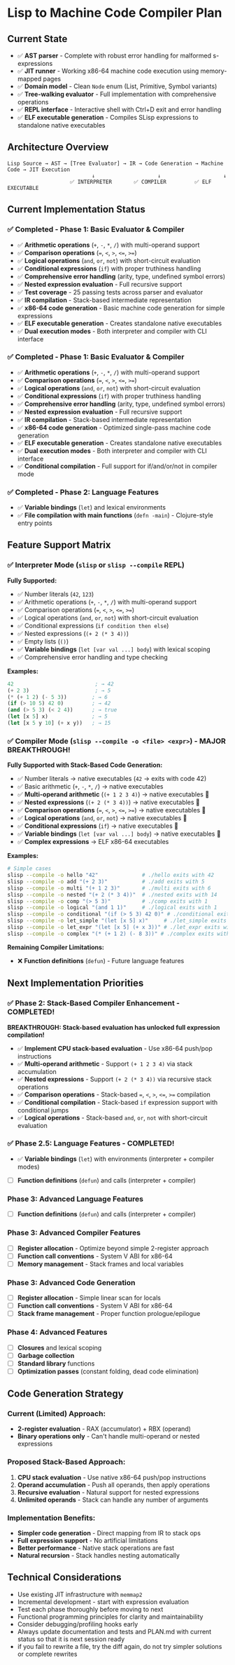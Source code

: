 # Lisp to Machine Code Compiler Plan

## Current State
- ✅ **AST parser** - Complete with robust error handling for malformed s-expressions
- ✅ **JIT runner** - Working x86-64 machine code execution using memory-mapped pages  
- ✅ **Domain model** - Clean `Node` enum (List, Primitive, Symbol variants)
- ✅ **Tree-walking evaluator** - Full implementation with comprehensive operations
- ✅ **REPL interface** - Interactive shell with Ctrl+D exit and error handling
- ✅ **ELF executable generation** - Compiles SLisp expressions to standalone native executables

## Architecture Overview
```
Lisp Source → AST → [Tree Evaluator] → IR → Code Generation → Machine Code → JIT Execution
                           ↓                    ↓                    ↓
                    ✅ INTERPRETER       ✅ COMPILER         ✅ ELF EXECUTABLE
```

## Current Implementation Status

### ✅ **Completed - Phase 1: Basic Evaluator & Compiler**
- ✅ **Arithmetic operations** (`+`, `-`, `*`, `/`) with multi-operand support
- ✅ **Comparison operations** (`=`, `<`, `>`, `<=`, `>=`)
- ✅ **Logical operations** (`and`, `or`, `not`) with short-circuit evaluation
- ✅ **Conditional expressions** (`if`) with proper truthiness handling
- ✅ **Comprehensive error handling** (arity, type, undefined symbol errors)
- ✅ **Nested expression evaluation** - Full recursive support
- ✅ **Test coverage** - 25 passing tests across parser and evaluator
- ✅ **IR compilation** - Stack-based intermediate representation
- ✅ **x86-64 code generation** - Basic machine code generation for simple expressions
- ✅ **ELF executable generation** - Creates standalone native executables
- ✅ **Dual execution modes** - Both interpreter and compiler with CLI interface

### ✅ **Completed - Phase 1: Basic Evaluator & Compiler**
- ✅ **Arithmetic operations** (`+`, `-`, `*`, `/`) with multi-operand support
- ✅ **Comparison operations** (`=`, `<`, `>`, `<=`, `>=`)
- ✅ **Logical operations** (`and`, `or`, `not`) with short-circuit evaluation
- ✅ **Conditional expressions** (`if`) with proper truthiness handling
- ✅ **Comprehensive error handling** (arity, type, undefined symbol errors)
- ✅ **Nested expression evaluation** - Full recursive support
- ✅ **IR compilation** - Stack-based intermediate representation
- ✅ **x86-64 code generation** - Optimized single-pass machine code generation
- ✅ **ELF executable generation** - Creates standalone native executables
- ✅ **Dual execution modes** - Both interpreter and compiler with CLI interface
- ✅ **Conditional compilation** - Full support for if/and/or/not in compiler mode

### ✅ **Completed - Phase 2: Language Features**
- ✅ **Variable bindings** (`let`) and lexical environments
- ✅ **File compilation with main functions** (`defn -main`) - Clojure-style entry points

## Feature Support Matrix

### ✅ **Interpreter Mode** (`slisp` or `slisp --compile` REPL)
**Fully Supported:**
- ✅ Number literals (`42`, `123`)
- ✅ Arithmetic operations (`+`, `-`, `*`, `/`) with multi-operand support
- ✅ Comparison operations (`=`, `<`, `>`, `<=`, `>=`)
- ✅ Logical operations (`and`, `or`, `not`) with short-circuit evaluation
- ✅ Conditional expressions (`if condition then else`)
- ✅ Nested expressions (`(+ 2 (* 3 4))`)
- ✅ Empty lists (`()`)
- ✅ **Variable bindings** (`let [var val ...] body`) with lexical scoping
- ✅ Comprehensive error handling and type checking

**Examples:**
```lisp
42                          ; → 42
(+ 2 3)                     ; → 5
(* (+ 1 2) (- 5 3))        ; → 6
(if (> 10 5) 42 0)         ; → 42
(and (> 5 3) (< 2 4))      ; → true
(let [x 5] x)              ; → 5
(let [x 5 y 10] (+ x y))   ; → 15
```

### ✅ **Compiler Mode** (`slisp --compile -o <file> <expr>`) - **MAJOR BREAKTHROUGH!**
**Fully Supported with Stack-Based Code Generation:**
- ✅ Number literals → native executables (`42` → exits with code 42)
- ✅ Basic arithmetic (`+`, `-`, `*`, `/`) → native executables
- ✅ **Multi-operand arithmetic** (`(+ 1 2 3 4)`) → native executables 🎉
- ✅ **Nested expressions** (`(+ 2 (* 3 4))`) → native executables 🎉
- ✅ **Comparison operations** (`=`, `<`, `>`, `<=`, `>=`) → native executables 🎉
- ✅ **Logical operations** (`and`, `or`, `not`) → native executables 🎉
- ✅ **Conditional expressions** (`if`) → native executables 🎉
- ✅ **Variable bindings** (`let [var val ...] body`) → native executables 🎉
- ✅ **Complex expressions** → ELF x86-64 executables

**Examples:**
```bash
# Simple cases
slisp --compile -o hello "42"              # ./hello exits with 42
slisp --compile -o add "(+ 2 3)"           # ./add exits with 5
slisp --compile -o multi "(+ 1 2 3)"       # ./multi exits with 6
slisp --compile -o nested "(+ 2 (* 3 4))"  # ./nested exits with 14
slisp --compile -o comp "(> 5 3)"          # ./comp exits with 1
slisp --compile -o logical "(and 1 1)"     # ./logical exits with 1
slisp --compile -o conditional "(if (> 5 3) 42 0)" # ./conditional exits with 42
slisp --compile -o let_simple "(let [x 5] x)"     # ./let_simple exits with 5
slisp --compile -o let_expr "(let [x 5] (+ x 3))" # ./let_expr exits with 8
slisp --compile -o complex "(* (+ 1 2) (- 8 3))" # ./complex exits with 15
```

**Remaining Compiler Limitations:**
- ❌ **Function definitions** (`defun`) - Future language features

## Next Implementation Priorities

### ✅ **Phase 2: Stack-Based Compiler Enhancement - COMPLETED!** 
**BREAKTHROUGH: Stack-based evaluation has unlocked full expression compilation!**

- ✅ **Implement CPU stack-based evaluation** - Use x86-64 push/pop instructions
- ✅ **Multi-operand arithmetic** - Support `(+ 1 2 3 4)` via stack accumulation
- ✅ **Nested expressions** - Support `(+ 2 (* 3 4))` via recursive stack operations
- ✅ **Comparison operations** - Stack-based `=`, `<`, `>`, `<=`, `>=` compilation
- ✅ **Conditional compilation** - Stack-based `if` expression support with conditional jumps
- ✅ **Logical operations** - Stack-based `and`, `or`, `not` with short-circuit evaluation

### ✅ **Phase 2.5: Language Features - COMPLETED!**
- ✅ **Variable bindings** (`let`) with environments (interpreter + compiler modes)
- [ ] **Function definitions** (`defun`) and calls (interpreter + compiler)

### **Phase 3: Advanced Language Features**
- [ ] **Function definitions** (`defun`) and calls (interpreter + compiler)

### **Phase 3: Advanced Compiler Features**
- [ ] **Register allocation** - Optimize beyond simple 2-register approach
- [ ] **Function call conventions** - System V ABI for x86-64
- [ ] **Memory management** - Stack frames and local variables

### Phase 3: Advanced Code Generation  
- [ ] **Register allocation** - Simple linear scan for locals
- [ ] **Function call conventions** - System V ABI for x86-64
- [ ] **Stack frame management** - Proper function prologue/epilogue

### Phase 4: Advanced Features
- [ ] **Closures** and lexical scoping
- [ ] **Garbage collection** 
- [ ] **Standard library** functions
- [ ] **Optimization passes** (constant folding, dead code elimination)

## Code Generation Strategy

### **Current (Limited) Approach:**
- **2-register evaluation** - RAX (accumulator) + RBX (operand)
- **Binary operations only** - Can't handle multi-operand or nested expressions

### **Proposed Stack-Based Approach:**
1. **CPU stack evaluation** - Use native x86-64 push/pop instructions
2. **Operand accumulation** - Push all operands, then apply operations
3. **Recursive evaluation** - Natural support for nested expressions
4. **Unlimited operands** - Stack can handle any number of arguments

### **Implementation Benefits:**
- **Simpler code generation** - Direct mapping from IR to stack ops
- **Full expression support** - No artificial limitations
- **Better performance** - Native stack operations are fast
- **Natural recursion** - Stack handles nesting automatically

## Technical Considerations
- Use existing JIT infrastructure with `memmap2`
- Incremental development - start with expression evaluation
- Test each phase thoroughly before moving to next
- Functional programming principles for clarity and maintainability
- Consider debugging/profiling hooks early
- Always update documentation and tests and PLAN.md with current status so that it is next session ready
- if you fail to rewrite a file, try the diff again, do not try simpler solutions or complete rewrites